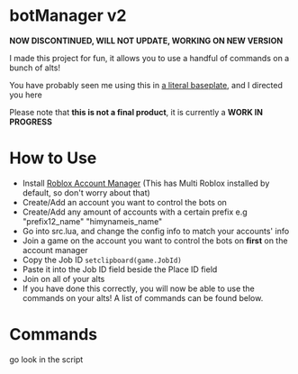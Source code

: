 # botManager v2
**NOW DISCONTINUED, WILL NOT UPDATE, WORKING ON NEW VERSION**

I made this project for fun, it allows you to use a handful of commands on a bunch of alts!

You have probably seen me using this in [a literal baseplate](https://www.roblox.com/games/4483381587/a-literal-baseplate), and I directed you here

Please note that **this is not a final product**, it is currently a **WORK IN PROGRESS**

# How to Use
- Install [Roblox Account Manager](https://github.com/ic3w0lf22/Roblox-Account-Manager) (This has Multi Roblox installed by default, so don't worry about that)
- Create/Add an account you want to control the bots on
- Create/Add any amount of accounts with a certain prefix e.g "prefix12_name" "himynameis_name"
- Go into src.lua, and change the config info to match your accounts' info
- Join a game on the account you want to control the bots on **first** on the account manager
- Copy the Job ID `setclipboard(game.JobId)`
- Paste it into the Job ID field beside the Place ID field
- Join on all of your alts
- If you have done this correctly, you will now be able to use the commands on your alts! A list of commands can be found below.

# Commands
go look in the script
